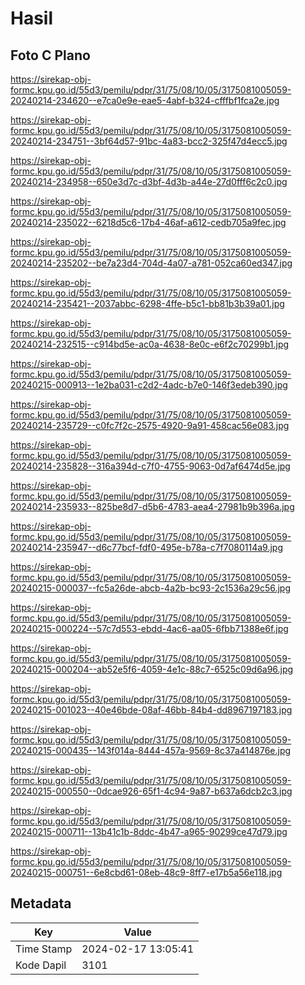# Hasil

## Foto C Plano

https://sirekap-obj-formc.kpu.go.id/55d3/pemilu/pdpr/31/75/08/10/05/3175081005059-20240214-234620--e7ca0e9e-eae5-4abf-b324-cfffbf1fca2e.jpg

https://sirekap-obj-formc.kpu.go.id/55d3/pemilu/pdpr/31/75/08/10/05/3175081005059-20240214-234751--3bf64d57-91bc-4a83-bcc2-325f47d4ecc5.jpg

https://sirekap-obj-formc.kpu.go.id/55d3/pemilu/pdpr/31/75/08/10/05/3175081005059-20240214-234958--650e3d7c-d3bf-4d3b-a44e-27d0fff6c2c0.jpg

https://sirekap-obj-formc.kpu.go.id/55d3/pemilu/pdpr/31/75/08/10/05/3175081005059-20240214-235022--6218d5c6-17b4-46af-a612-cedb705a9fec.jpg

https://sirekap-obj-formc.kpu.go.id/55d3/pemilu/pdpr/31/75/08/10/05/3175081005059-20240214-235202--be7a23d4-704d-4a07-a781-052ca60ed347.jpg

https://sirekap-obj-formc.kpu.go.id/55d3/pemilu/pdpr/31/75/08/10/05/3175081005059-20240214-235421--2037abbc-6298-4ffe-b5c1-bb81b3b39a01.jpg

https://sirekap-obj-formc.kpu.go.id/55d3/pemilu/pdpr/31/75/08/10/05/3175081005059-20240214-232515--c914bd5e-ac0a-4638-8e0c-e6f2c70299b1.jpg

https://sirekap-obj-formc.kpu.go.id/55d3/pemilu/pdpr/31/75/08/10/05/3175081005059-20240215-000913--1e2ba031-c2d2-4adc-b7e0-146f3edeb390.jpg

https://sirekap-obj-formc.kpu.go.id/55d3/pemilu/pdpr/31/75/08/10/05/3175081005059-20240214-235729--c0fc7f2c-2575-4920-9a91-458cac56e083.jpg

https://sirekap-obj-formc.kpu.go.id/55d3/pemilu/pdpr/31/75/08/10/05/3175081005059-20240214-235828--316a394d-c7f0-4755-9063-0d7af6474d5e.jpg

https://sirekap-obj-formc.kpu.go.id/55d3/pemilu/pdpr/31/75/08/10/05/3175081005059-20240214-235933--825be8d7-d5b6-4783-aea4-27981b9b396a.jpg

https://sirekap-obj-formc.kpu.go.id/55d3/pemilu/pdpr/31/75/08/10/05/3175081005059-20240214-235947--d6c77bcf-fdf0-495e-b78a-c7f7080114a9.jpg

https://sirekap-obj-formc.kpu.go.id/55d3/pemilu/pdpr/31/75/08/10/05/3175081005059-20240215-000037--fc5a26de-abcb-4a2b-bc93-2c1536a29c56.jpg

https://sirekap-obj-formc.kpu.go.id/55d3/pemilu/pdpr/31/75/08/10/05/3175081005059-20240215-000224--57c7d553-ebdd-4ac6-aa05-6fbb71388e6f.jpg

https://sirekap-obj-formc.kpu.go.id/55d3/pemilu/pdpr/31/75/08/10/05/3175081005059-20240215-000204--ab52e5f6-4059-4e1c-88c7-6525c09d6a96.jpg

https://sirekap-obj-formc.kpu.go.id/55d3/pemilu/pdpr/31/75/08/10/05/3175081005059-20240215-001023--40e46bde-08af-46bb-84b4-dd8967197183.jpg

https://sirekap-obj-formc.kpu.go.id/55d3/pemilu/pdpr/31/75/08/10/05/3175081005059-20240215-000435--143f014a-8444-457a-9569-8c37a414876e.jpg

https://sirekap-obj-formc.kpu.go.id/55d3/pemilu/pdpr/31/75/08/10/05/3175081005059-20240215-000550--0dcae926-65f1-4c94-9a87-b637a6dcb2c3.jpg

https://sirekap-obj-formc.kpu.go.id/55d3/pemilu/pdpr/31/75/08/10/05/3175081005059-20240215-000711--13b41c1b-8ddc-4b47-a965-90299ce47d79.jpg

https://sirekap-obj-formc.kpu.go.id/55d3/pemilu/pdpr/31/75/08/10/05/3175081005059-20240215-000751--6e8cbd61-08eb-48c9-8ff7-e17b5a56e118.jpg


## Metadata

| Key        | Value               |
| ---------- | ------------------- |
| Time Stamp | 2024-02-17 13:05:41 |
| Kode Dapil | 3101                |




